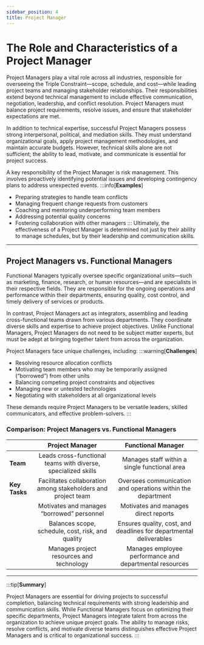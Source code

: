 ```yaml
---
sidebar_position: 4
title: Project Manager
---
```


# The Role and Characteristics of a Project Manager

Project Managers play a vital role across all industries, responsible for overseeing the Triple Constraint—scope, schedule, and cost—while leading project teams and managing stakeholder relationships. Their responsibilities extend beyond technical management to include effective communication, negotiation, leadership, and conflict resolution. Project Managers must balance project requirements, resolve issues, and ensure that stakeholder expectations are met.

In addition to technical expertise, successful Project Managers possess strong interpersonal, political, and mediation skills. They must understand organizational goals, apply project management methodologies, and maintain accurate budgets. However, technical skills alone are not sufficient; the ability to lead, motivate, and communicate is essential for project success.

A key responsibility of the Project Manager is risk management. This involves proactively identifying potential issues and developing contingency plans to address unexpected events.
:::info[**Examples**]

- Preparing strategies to handle team conflicts
- Managing frequent change requests from customers
- Coaching and mentoring underperforming team members
- Addressing potential quality concerns
- Fostering collaboration with other managers
  :::
  Ultimately, the effectiveness of a Project Manager is determined not just by their ability to manage schedules, but by their leadership and communication skills.

---

## Project Managers vs. Functional Managers

Functional Managers typically oversee specific organizational units—such as marketing, finance, research, or human resources—and are specialists in their respective fields. They are responsible for the ongoing operations and performance within their departments, ensuring quality, cost control, and timely delivery of services or products.

In contrast, Project Managers act as integrators, assembling and leading cross-functional teams drawn from various departments. They coordinate diverse skills and expertise to achieve project objectives. Unlike Functional Managers, Project Managers do not need to be subject matter experts, but must be adept at bringing together talent from across the organization.

Project Managers face unique challenges, including:
:::warning[**Challenges**]

- Resolving resource allocation conflicts
- Motivating team members who may be temporarily assigned (“borrowed”) from other units
- Balancing competing project constraints and objectives
- Managing new or untested technologies
- Negotiating with stakeholders at all organizational levels

These demands require Project Managers to be versatile leaders, skilled communicators, and effective problem-solvers.
:::

### Comparison: Project Managers vs. Functional Managers

|               |                      **Project Manager**                      |                       **Functional Manager**                       |
| :------------ | :-----------------------------------------------------------: | :----------------------------------------------------------------: |
| **Team**      | Leads cross-functional teams with diverse, specialized skills |           Manages staff within a single functional area            |
| **Key Tasks** | Facilitates collaboration among stakeholders and project team |    Oversees communication and operations within the department     |
|               |          Motivates and manages “borrowed” personnel           |                Motivates and manages direct reports                |
|               |       Balances scope, schedule, cost, risk, and quality       | Ensures quality, cost, and deadlines for departmental deliverables |
|               |           Manages project resources and technology            |      Manages employee performance and departmental resources       |

---

:::tip[**Summary**]

Project Managers are essential for driving projects to successful completion, balancing technical requirements with strong leadership and communication skills. While Functional Managers focus on optimizing their specific departments, Project Managers integrate talent from across the organization to achieve unique project goals. The ability to manage risks, resolve conflicts, and motivate diverse teams distinguishes effective Project Managers and is critical to organizational success.
:::
